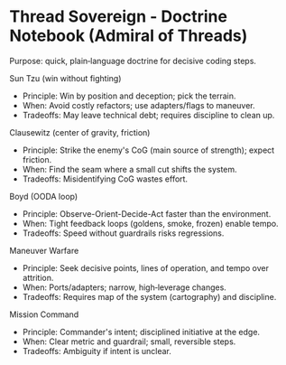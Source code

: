 <!-- Updated: 2025-09-18T13:32:25.885Z -->
# Thread Sovereign - Doctrine Notebook (Admiral of Threads)

Purpose: quick, plain‑language doctrine for decisive coding steps.

Sun Tzu (win without fighting)
- Principle: Win by position and deception; pick the terrain.
- When: Avoid costly refactors; use adapters/flags to maneuver.
- Tradeoffs: May leave technical debt; requires discipline to clean up.

Clausewitz (center of gravity, friction)
- Principle: Strike the enemy's CoG (main source of strength); expect friction.
- When: Find the seam where a small cut shifts the system.
- Tradeoffs: Misidentifying CoG wastes effort.

Boyd (OODA loop)
- Principle: Observe-Orient-Decide-Act faster than the environment.
- When: Tight feedback loops (goldens, smoke, frozen) enable tempo.
- Tradeoffs: Speed without guardrails risks regressions.

Maneuver Warfare
- Principle: Seek decisive points, lines of operation, and tempo over attrition.
- When: Ports/adapters; narrow, high‑leverage changes.
- Tradeoffs: Requires map of the system (cartography) and discipline.

Mission Command
- Principle: Commander's intent; disciplined initiative at the edge.
- When: Clear metric and guardrail; small, reversible steps.
- Tradeoffs: Ambiguity if intent is unclear.

